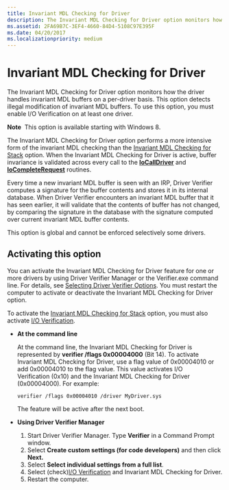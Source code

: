 ```yaml
---
title: Invariant MDL Checking for Driver
description: The Invariant MDL Checking for Driver option monitors how the driver handles invariant MDL buffers on a per-driver basis.
ms.assetid: 2FA69B7C-3EF4-4660-84D4-5108C97E395F
ms.date: 04/20/2017
ms.localizationpriority: medium
---
```


# Invariant MDL Checking for Driver


The Invariant MDL Checking for Driver option monitors how the driver handles invariant MDL buffers on a per-driver basis. This option detects illegal modification of invariant MDL buffers. To use this option, you must enable I/O Verification on at least one driver.

**Note**  This option is available starting with Windows 8.

 

The Invariant MDL Checking for Driver option performs a more intensive form of the invariant MDL checking than the [Invariant MDL Checking for Stack](invariant-mdl-checking-for-stack.md) option. When the Invariant MDL Checking for Driver is active, buffer invariance is validated across every call to the [**IoCallDriver**](https://docs.microsoft.com/windows-hardware/drivers/ddi/content/wdm/nf-wdm-iocalldriver) and [**IoCompleteRequest**](https://docs.microsoft.com/windows-hardware/drivers/ddi/content/wdm/nf-wdm-iocompleterequest) routines.

Every time a new invariant MDL buffer is seen with an IRP, Driver Verifier computes a signature for the buffer contents and stores it in its internal database. When Driver Verifier encounters an invariant MDL buffer that it has seen earlier, it will validate that the contents of buffer has not changed, by comparing the signature in the database with the signature computed over current invariant MDL buffer contents.

This option is global and cannot be enforced selectively some drivers.

## <span id="Activating_this_option"></span><span id="activating_this_option"></span><span id="ACTIVATING_THIS_OPTION"></span>Activating this option


You can activate the Invariant MDL Checking for Driver feature for one or more drivers by using Driver Verifier Manager or the Verifier.exe command line. For details, see [Selecting Driver Verifier Options](selecting-driver-verifier-options.md). You must restart the computer to activate or deactivate the Invariant MDL Checking for Driver option.

To activate the [Invariant MDL Checking for Stack](invariant-mdl-checking-for-stack.md) option, you must also activate [I/O Verification](i-o-verification.md).

-   **At the command line**

    At the command line, the Invariant MDL Checking for Driver is represented by **verifier /flags 0x00004000** (Bit 14). To activate Invariant MDL Checking for Driver, use a flag value of 0x00004010 or add 0x00004010 to the flag value. This value activates I/O Verification (0x10) and the Invariant MDL Checking for Driver (0x00004000). For example:

    ```
    verifier /flags 0x00004010 /driver MyDriver.sys
    ```

    The feature will be active after the next boot.

-   **Using Driver Verifier Manager**
    1.  Start Driver Verifier Manager. Type **Verifier** in a Command Prompt window.
    2.  Select **Create custom settings (for code developers)** and then click **Next.**
    3.  Select **Select individual settings from a full list**.
    4.  Select (check)[I/O Verification](i-o-verification.md) and Invariant MDL Checking for Driver.
    5.  Restart the computer.

 

 





